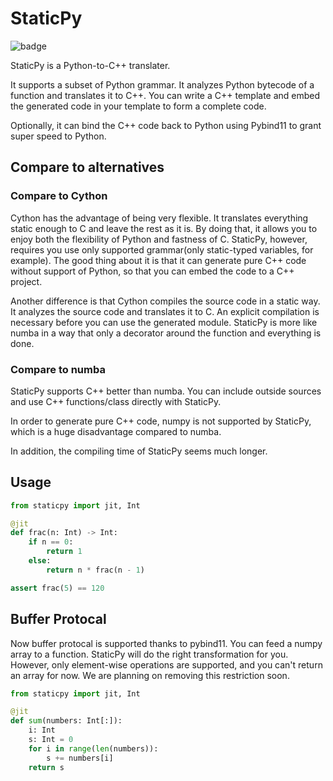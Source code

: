 # StaticPy

![badge](https://github.com/SnowWalkerJ/StaticPy/workflows/Python%20package/badge.svg)

StaticPy is a Python-to-C++ translater.

It supports a subset of Python grammar. It analyzes Python bytecode of a function and translates it to C++.
You can write a C++ template and embed the generated code in your template to form a complete code.

Optionally, it can bind the C++ code back to Python using Pybind11 to grant super speed to Python.

## Compare to alternatives

### Compare to Cython

Cython has the advantage of being very flexible. It translates everything static enough to C and leave the rest as it is.
By doing that, it allows you to enjoy both the flexibility of Python and fastness of C.
StaticPy, however, requires you use only supported grammar(only static-typed variables, for example).
The good thing about it is that it can generate pure C++ code without support of Python, so that you can embed the code to
a C++ project.

Another difference is that Cython compiles the source code in a static way. It analyzes the source code and translates it to C.
An explicit compilation is necessary before you can use the generated module. StaticPy is more like numba in a way that
only a decorator around the function and everything is done.

### Compare to numba

StaticPy supports C++ better than numba. You can include outside sources and use C++ functions/class directly with
StaticPy.

In order to generate pure C++ code, numpy is not supported by StaticPy, which is a huge disadvantage compared to numba.

In addition, the compiling time of StaticPy seems much longer.

## Usage

```python
from staticpy import jit, Int

@jit
def frac(n: Int) -> Int:
    if n == 0:
        return 1
    else:
        return n * frac(n - 1)

assert frac(5) == 120
```

## Buffer Protocal

Now buffer protocal is supported thanks to pybind11. You can feed a numpy array to a function. StaticPy
will do the right transformation for you. However, only element-wise operations are supported, and you can't
return an array for now. We are planning on removing this restriction soon.

```python
from staticpy import jit, Int

@jit
def sum(numbers: Int[:]):
    i: Int
    s: Int = 0
    for i in range(len(numbers)):
        s += numbers[i]
    return s
```
